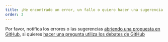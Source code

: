 ```yaml
---
title: ¡He encontrado un error, un fallo o quiero hacer una sugerencia!
order: 3
---
```


Por favor, notifica los errores o las sugerencias [abriendo una propuesta en GitHub](https://github.com/rpsychologist/rpsychologist-com/issues), si quieres [hacer una pregunta utiliza los debates de GitHub](https://github.com/rpsychologist/rpsychologist-com/discussions)